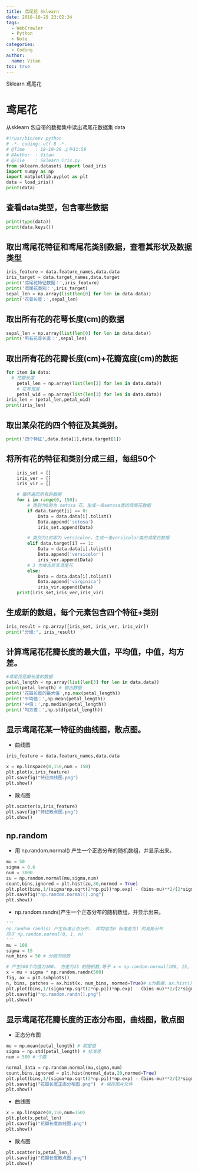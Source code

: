 ```yaml
---
title: 鸢尾花 Sklearn
date: 2018-10-29 23:02:34
tags:
  - WebCrawler
  - Python
  - Note
categories:
  - Coding
author:
  name: Vitan
toc: true
---
```

Sklearn 鸢尾花
<!--more-->
# 鸢尾花
从sklearn 包自带的数据集中读出鸢尾花数据集 data
```Python
#!/usr/bin/env python
# -*- coding: utf-8 -*-
# @Time    : 18-10-29 上午11:58
# @Author  : Vitan
# @File    : Sklearn_iris.py
from sklearn.datasets import load_iris
import numpy as np
import matplotlib.pyplot as plt
data = load_iris()
print(data)
```

## 查看data类型，包含哪些数据
```Python
print(type(data))
print(data.keys())
```

## 取出鸢尾花特征和鸢尾花类别数据，查看其形状及数据类型
```Python
iris_feature = data.feature_names,data.data
iris_target = data.target_names,data.target
print('鸢尾花特征数据：',iris_feature)
print('鸢尾花类别：',iris_target)
sepal_len = np.array(list(len[0] for len in data.data))
print('花萼长度：',sepal_len)
```

## 取出所有花的花萼长度(cm)的数据
```Python
sepal_len = np.array(list(len[0] for len in data.data))
print('所有花萼长宽：',sepal_len)
```
## 取出所有花的花瓣长度(cm)+花瓣宽度(cm)的数据
```Python
for item in data:
  # 花瓣长度
    petal_len = np.array(list(len[2] for len in data.data))
    # 花萼宽度
    petal_wid = np.array(list(len[3] for len in data.data))
iris_len = (petal_len,petal_wid)
print(iris_len)
```

## 取出某朵花的四个特征及其类别。
```Python
print('四个特征',data.data[1],data.target[1])
```

## 将所有花的特征和类别分成三组，每组50个
```Python
    iris_set = []
    iris_ver = []
    iris_vir = []

    # 循环遍历所有的数据
    for i in range(0, 150):
        # 类别为0的为 setosa 花，生成一条setosa类的鸢尾花数据
        if data.target[i] == 0:
            Data = data.data[i].tolist()
            Data.append('setosa')
            iris_set.append(Data)

        # 类别为1的即为 versicolor，生成一条versicolor类的鸢尾花数据
        elif data.target[i] == 1:
            Data = data.data[i].tolist()
            Data.append('versicolor')
            iris_ver.append(Data)
        # 3 为维吉尼亚鸢尾花
        else:
            Data = data.data[i].tolist()
            Data.append('virginica')
            iris_vir.append(Data)
    print(iris_set,iris_ver,iris_vir)
```

## 生成新的数组，每个元素包含四个特征+类别
```Python
iris_result = np.array([iris_set, iris_ver, iris_vir])
print("分组:", iris_result)
```

## 计算鸢尾花花瓣长度的最大值，平均值，中值，均方差。
```Python
#鸢尾花花瓣长度的数据
petal_length = np.array(list(len[3] for len in data.data))
print(petal_length) # 输出数据
print('花瓣长度的最大值',np.max(petal_length))
print('平均值：',np.mean(petal_length))
print('中值：',np.median(petal_length))
print('均方差：',np.std(petal_length))
```

## 显示鸢尾花某一特征的曲线图，散点图。
- 曲线图

```Python
iris_feature = data.feature_names,data.data

x = np.linspace(0,150,num = 150)
plt.plot(x,iris_feature)
plt.savefig("特征曲线图.png")
plt.show()
```

- 散点图

```Python
plt.scatter(x,iris_feature)
plt.savefig("特征散点图.png")
plt.show()
```

## np.random
- 用 np.random.normal() 产生一个正态分布的随机数组，并显示出来。

```Python
mu = 50
sigma = 0.6
num = 3000
zu = np.random.normal(mu,sigma,num)
count,bins,ignored = plt.hist(zu,30,normed = True)
plt.plot(bins,1/(sigma*np.sqrt(2*np.pi))*np.exp( - (bins-mu)**2/(2*sigma*2)),linewidth=2,color='g')
plt.savefig("np.random.normal().png")
plt.show()
```

- np.random.randn()产生一个正态分布的随机数组，并显示出来。

```Python
'''
np.random.rand(n) 产生标准正态分布， 即均值为0 标准差为1 的高斯分布
同于 np.random.normal(0, 1, n)
'''
mu = 100
sigma = 15
num_bins = 50 # 分隔的段数

# 产生500个均值为100， 方差为15 的随机数,等于 x = np.random.normal(100, 15, 500)
x = mu + sigma * np.random.randn(500)
fig, ax = plt.subplots()
n, bins, patches = ax.hist(x, num_bins, normed=True)# x为数据，ax.hist()即是画柱状图的函数
plt.plot(bins,1/(sigma*np.sqrt(2*np.pi))*np.exp( - (bins-mu)**2/(2*sigma*2)),linewidth=2,color='r')
plt.savefig("np.random.randn().png")
plt.show()
```


## 显示鸢尾花花瓣长度的正态分布图，曲线图，散点图
- 正态分布图

```Python
mu = np.mean(petal_length) # 期望值
sigma = np.std(petal_length) # 标准差
num = 500 # 个数

normal_data = np.random.normal(mu,sigma,num)
count,bins,ignored = plt.hist(normal_data,20,normed=True)
plt.plot(bins,1/(sigma*np.sqrt(2*np.pi))*np.exp( - (bins-mu)**2/(2*sigma*2)),linewidth=2,color='b')
plt.savefig("花瓣长度正态分布图.png")  # 保存图片文件
plt.show()
```

- 曲线图

```Python
x = np.linspace(0,150,num=150)
plt.plot(x,petal_len)
plt.savefig("花瓣长度曲线图.png")
plt.show()
```

- 散点图

```Python
plt.scatter(x,petal_len,)
plt.savefig("花瓣长度散点图.png")
plt.show()
```